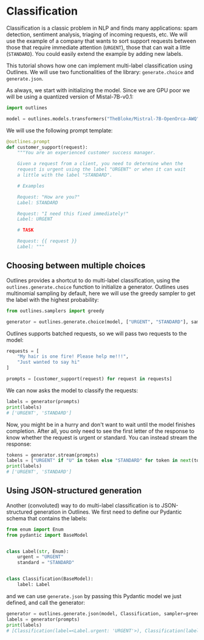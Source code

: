 # Classification

Classification is a classic problem in NLP and finds many applications: spam detection, sentiment analysis, triaging of incoming requests, etc. We will use the example of a company that wants to sort support requests between those that require immediate attention (`URGENT`), those that can wait a little (`STANDARD`). You could easily extend the example by adding new labels.


This tutorial shows how one can implement multi-label classification using Outlines. We will use two functionalities of the library: `generate.choice` and `generate.json`.

As always, we start with initializing the model. Since we are GPU poor we will be using a quantized version of Mistal-7B-v0.1:

```python
import outlines

model = outlines.models.transformers("TheBloke/Mistral-7B-OpenOrca-AWQ", device="cuda")
```

We will use the following prompt template:

```python
@outlines.prompt
def customer_support(request):
    """You are an experienced customer success manager.

    Given a request from a client, you need to determine when the
    request is urgent using the label "URGENT" or when it can wait
    a little with the label "STANDARD".

    # Examples

    Request: "How are you?"
    Label: STANDARD

    Request: "I need this fixed immediately!"
    Label: URGENT

    # TASK

    Request: {{ request }}
    Label: """
```

## Choosing between multiple choices

Outlines provides a shortcut to do multi-label classification, using the `outlines.generate.choice` function to initialize a generator. Outlines uses multinomial sampling by default, here we will use the greedy sampler to get the label with the highest probability:

```python
from outlines.samplers import greedy

generator = outlines.generate.choice(model, ["URGENT", "STANDARD"], sampler=greedy())
```
Outlines supports batched requests, so we will pass two requests to the model:

```python
requests = [
    "My hair is one fire! Please help me!!!",
    "Just wanted to say hi"
]

prompts = [customer_support(request) for request in requests]
```

We can now asks the model to classify the requests:

```python
labels = generator(prompts)
print(labels)
# ['URGENT', 'STANDARD']
```

Now, you might be in a hurry and don't want to wait until the model finishes completion. After all, you only need to see the first letter of the response to know whether the request is urgent or standard. You can instead stream the response:

```python
tokens = generator.stream(prompts)
labels = ["URGENT" if "U" in token else "STANDARD" for token in next(tokens)]
print(labels)
# ['URGENT', 'STANDARD']
```

## Using JSON-structured generation

Another (convoluted) way to do multi-label classification is to JSON-structured generation in Outlines. We first need to define our Pydantic schema that contains the labels:

```python
from enum import Enum
from pydantic import BaseModel


class Label(str, Enum):
    urgent = "URGENT"
    standard = "STANDARD"


class Classification(BaseModel):
    label: Label
```

and we can use `generate.json` by passing this Pydantic model we just defined, and call the generator:

```python
generator = outlines.generate.json(model, Classification, sampler=greedy())
labels = generator(prompts)
print(labels)
# [Classification(label=<Label.urgent: 'URGENT'>), Classification(label=<Label.standard: 'STANDARD'>)]
```
